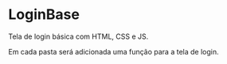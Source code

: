 # LoginBase
Tela de login básica com HTML, CSS e JS.

Em cada pasta será adicionada uma função para a tela de login.

